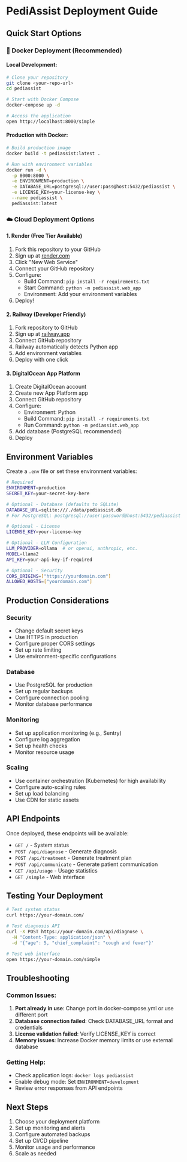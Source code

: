 # PediAssist Deployment Guide

## Quick Start Options

### 🐳 Docker Deployment (Recommended)

#### Local Development:
```bash
# Clone your repository
git clone <your-repo-url>
cd pediassist

# Start with Docker Compose
docker-compose up -d

# Access the application
open http://localhost:8000/simple
```

#### Production with Docker:
```bash
# Build production image
docker build -t pediassist:latest .

# Run with environment variables
docker run -d \
  -p 8000:8000 \
  -e ENVIRONMENT=production \
  -e DATABASE_URL=postgresql://user:pass@host:5432/pediassist \
  -e LICENSE_KEY=your-license-key \
  --name pediassist \
  pediassist:latest
```

### ☁️ Cloud Deployment Options

#### 1. Render (Free Tier Available)
1. Fork this repository to your GitHub
2. Sign up at [render.com](https://render.com)
3. Click "New Web Service"
4. Connect your GitHub repository
5. Configure:
   - Build Command: `pip install -r requirements.txt`
   - Start Command: `python -m pediassist.web_app`
   - Environment: Add your environment variables
6. Deploy!

#### 2. Railway (Developer Friendly)
1. Fork repository to GitHub
2. Sign up at [railway.app](https://railway.app)
3. Connect GitHub repository
4. Railway automatically detects Python app
5. Add environment variables
6. Deploy with one click

#### 3. DigitalOcean App Platform
1. Create DigitalOcean account
2. Create new App Platform app
3. Connect GitHub repository
4. Configure:
   - Environment: Python
   - Build Command: `pip install -r requirements.txt`
   - Run Command: `python -m pediassist.web_app`
5. Add database (PostgreSQL recommended)
6. Deploy

## Environment Variables

Create a `.env` file or set these environment variables:

```bash
# Required
ENVIRONMENT=production
SECRET_KEY=your-secret-key-here

# Optional - Database (defaults to SQLite)
DATABASE_URL=sqlite:///./data/pediassist.db
# For PostgreSQL: postgresql://user:password@host:5432/pediassist

# Optional - License
LICENSE_KEY=your-license-key

# Optional - LLM Configuration
LLM_PROVIDER=ollama  # or openai, anthropic, etc.
MODEL=llama2
API_KEY=your-api-key-if-required

# Optional - Security
CORS_ORIGINS=["https://yourdomain.com"]
ALLOWED_HOSTS=["yourdomain.com"]
```

## Production Considerations

### Security
- Change default secret keys
- Use HTTPS in production
- Configure proper CORS settings
- Set up rate limiting
- Use environment-specific configurations

### Database
- Use PostgreSQL for production
- Set up regular backups
- Configure connection pooling
- Monitor database performance

### Monitoring
- Set up application monitoring (e.g., Sentry)
- Configure log aggregation
- Set up health checks
- Monitor resource usage

### Scaling
- Use container orchestration (Kubernetes) for high availability
- Configure auto-scaling rules
- Set up load balancing
- Use CDN for static assets

## API Endpoints

Once deployed, these endpoints will be available:

- `GET /` - System status
- `POST /api/diagnose` - Generate diagnosis
- `POST /api/treatment` - Generate treatment plan
- `POST /api/communicate` - Generate patient communication
- `GET /api/usage` - Usage statistics
- `GET /simple` - Web interface

## Testing Your Deployment

```bash
# Test system status
curl https://your-domain.com/

# Test diagnosis API
curl -X POST https://your-domain.com/api/diagnose \
  -H "Content-Type: application/json" \
  -d '{"age": 5, "chief_complaint": "cough and fever"}'

# Test web interface
open https://your-domain.com/simple
```

## Troubleshooting

### Common Issues:
1. **Port already in use**: Change port in docker-compose.yml or use different port
2. **Database connection failed**: Check DATABASE_URL format and credentials
3. **License validation failed**: Verify LICENSE_KEY is correct
4. **Memory issues**: Increase Docker memory limits or use external database

### Getting Help:
- Check application logs: `docker logs pediassist`
- Enable debug mode: Set `ENVIRONMENT=development`
- Review error responses from API endpoints

## Next Steps

1. Choose your deployment platform
2. Set up monitoring and alerts
3. Configure automated backups
4. Set up CI/CD pipeline
5. Monitor usage and performance
6. Scale as needed